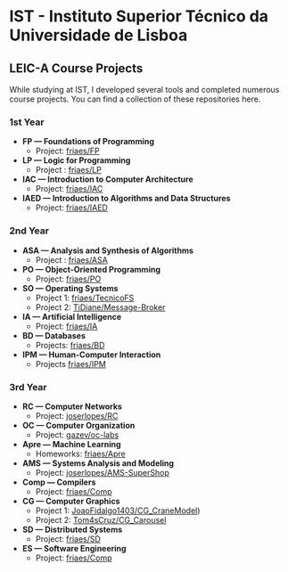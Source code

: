# IST - Instituto Superior Técnico da Universidade de Lisboa

## LEIC-A Course Projects

While studying at IST, I developed several tools and completed numerous course projects. You can find a collection of these repositories here.

### 1st Year

- **FP — Foundations of Programming**
    - Project: [friaes/FP](https://github.com/friaes/FP)
- **LP — Logic for Programming**
    - Project : [friaes/LP](https://github.com/friaes/LP)
- **IAC — Introduction to Computer Architecture**
    - Project: [friaes/IAC](https://github.com/friaes/IAC)
- **IAED — Introduction to Algorithms and Data Structures**
    - Project: [friaes/IAED](https://github.com/friaes/IAED)

### 2nd Year

- **ASA — Analysis and Synthesis of Algorithms**
    - Project : [friaes/ASA](https://github.com/friaes/ASA)
- **PO — Object-Oriented Programming**
    - Project: [friaes/PO](https://github.com/friaes/PO)
- **SO — Operating Systems**
    - Project 1: [friaes/TecnicoFS](https://github.com/friaes/TecnicoFS)
    - Project 2: [TiDiane/Message-Broker](https://github.com/TiDeane/Message-Broker)
- **IA — Artificial Intelligence**
    - Project: [friaes/IA]()
- **BD — Databases**
    - Projects: [friaes/BD](https://github.com/friaes/BD)
- **IPM — Human-Computer Interaction**
    - Projects [friaes/IPM]()

### 3rd Year

- **RC — Computer Networks**
    - Project: [joserlopes/RC](https://github.com/joserlopes/RC)
- **OC — Computer Organization**
    - Project: [gazev/oc-labs](https://github.com/gazev/oc-labs)
- **Apre — Machine Learning**
    - Homeworks: [friaes/Apre]()
- **AMS — Systems Analysis and Modeling**
    - Project: [joserlopes/AMS-SuperShop](https://github.com/joserlopes/AMS-SuperShop)
- **Comp — Compilers**
    - Project: [friaes/Comp](https://github.com/friaes/Comp)
- **CG — Computer Graphics**
    - Project 1: [JoaoFidalgo1403/CG_CraneModel](https://github.com/JoaoFidalgo1403/CG_CraneModel))
    - Project 2: [Tom4sCruz/CG_Carousel](https://github.com/Tom4sCruz/CG_Carousel)
- **SD — Distributed Systems**
    - Project: [friaes/SD](https://github.com/friaes/SD)
- **ES — Software Engineering**
    - Project: [friaes/Comp](https://github.com/friaes/Comp)
